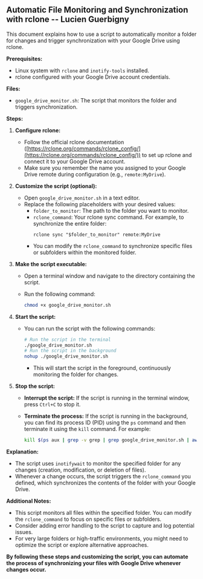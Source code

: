 ## Automatic File Monitoring and Synchronization with rclone -- Lucien Guerbigny

This document explains how to use a script to automatically monitor a folder for changes and trigger synchronization with your Google Drive using rclone.

**Prerequisites:**

* Linux system with `rclone` and `inotify-tools` installed.
* rclone configured with your Google Drive account credentials.

**Files:**

* `google_drive_monitor.sh`: The script that monitors the folder and triggers synchronization.

**Steps:**

1. **Configure rclone:**
   * Follow the official rclone documentation ([https://rclone.org/commands/rclone_config/](https://rclone.org/commands/rclone_config/)) to set up rclone and connect it to your Google Drive account.
   * Make sure you remember the name you assigned to your Google Drive remote during configuration (e.g., `remote:MyDrive`).

2. **Customize the script (optional):**
   * Open `google_drive_monitor.sh` in a text editor.
   * Replace the following placeholders with your desired values:
     * `folder_to_monitor`: The path to the folder you want to monitor.
     * `rclone_command`: Your rclone sync command.  For example, to synchronize the entire folder:
       ```
       rclone sync "$folder_to_monitor" remote:MyDrive
       ```
     * You can modify the `rclone_command` to synchronize specific files or subfolders within the monitored folder.

3. **Make the script executable:**
   * Open a terminal window and navigate to the directory containing the script.
   * Run the following command:

     ```bash
     chmod +x google_drive_monitor.sh
     ```

4. **Start the script:**
   * You can run the script with the following commands:

     ```bash
     # Run the script in the terminal
     ./google_drive_monitor.sh
     # Run the script in the background
     nohup ./google_drive_monitor.sh
     ```

     * This will start the script in the foreground, continuously monitoring the folder for changes.

5. **Stop the script:**
   * **Interrupt the script:** If the script is running in the terminal window, press `Ctrl+C` to stop it.
   * **Terminate the process:** If the script is running in the background, you can find its process ID (PID) using the `ps` command and then terminate it using the `kill` command. For example:

     ```bash
     kill $(ps aux | grep -v grep | grep google_drive_monitor.sh | awk '{print $2}')
     ```

**Explanation:**

* The script uses `inotifywait` to monitor the specified folder for any changes (creation, modification, or deletion of files).
* Whenever a change occurs, the script triggers the `rclone_command` you defined, which synchronizes the contents of the folder with your Google Drive.

**Additional Notes:**

* This script monitors all files within the specified folder. You can modify the `rclone_command` to focus on specific files or subfolders.
* Consider adding error handling to the script to capture and log potential issues.
* For very large folders or high-traffic environments, you might need to optimize the script or explore alternative approaches.

**By following these steps and customizing the script, you can automate the process of synchronizing your files with Google Drive whenever changes occur.**
